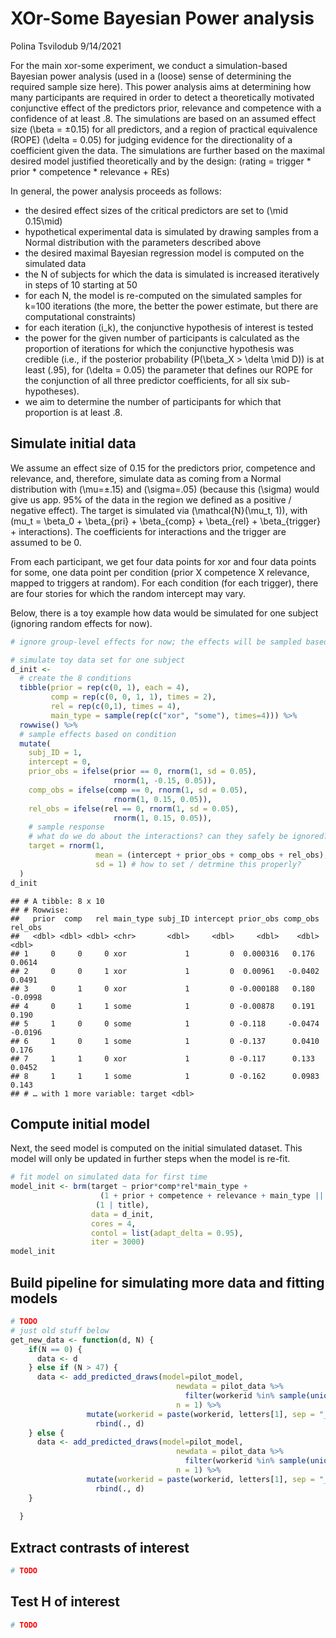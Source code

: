 XOr-Some Bayesian Power analysis
================
Polina Tsvilodub
9/14/2021

For the main xor-some experiment, we conduct a simulation-based Bayesian
power analysis (used in a (loose) sense of determining the required
sample size here). This power analysis aims at determining how many
participants are required in order to detect a theoretically motivated
conjunctive effect of the predictors prior, relevance and competence
with a confidence of at least .8. The simulations are based on an
assumed effect size \(\beta = ±0.15\) for all predictors, and a region
of practical equivalence (ROPE) \(\delta = 0.05\) for judging evidence
for the directionality of a coefficient given the data. The simulations
are further based on the maximal desired model justified theoretically
and by the design:
\(rating = trigger * prior * competence * relevance + REs\)

In general, the power analysis proceeds as follows:

  - the desired effect sizes of the critical predictors are set to
    \(\mid 0.15\mid\)
  - hypothetical experimental data is simulated by drawing samples from
    a Normal distribution with the parameters described above
  - the desired maximal Bayesian regression model is computed on the
    simulated data
  - the N of subjects for which the data is simulated is increased
    iteratively in steps of 10 starting at 50
  - for each N, the model is re-computed on the simulated samples for
    k=100 iterations (the more, the better the power estimate, but there
    are computational constraints)
  - for each iteration \(i_k\), the conjunctive hypothesis of interest
    is tested
  - the power for the given number of participants is calculated as the
    proportion of iterations for which the conjunctive hypothesis was
    credible (i.e., if the posterior probability
    \(P(\beta_X > \delta \mid D)\) is at least \(.95\), for
    \(\delta = 0.05\) the parameter that defines our ROPE for the
    conjunction of all three predictor coefficients, for all six
    sub-hypotheses).
  - we aim to determine the number of participants for which that
    proportion is at least .8.

## Simulate initial data

We assume an effect size of 0.15 for the predictors prior, competence
and relevance, and, therefore, simulate data as coming from a Normal
distribution with \(\mu=±.15\) and \(\sigma=.05\) (because this
\(\sigma\) would give us app. 95% of the data in the region we defined
as a positive / negative effect). The target is simulated via
\(\mathcal{N}(\mu_t, 1)\), with
\(mu_t = \beta_0 + \beta_{pri} + \beta_{comp} + \beta_{rel} + \beta_{trigger} + interactions\).
The coefficients for interactions and the trigger are assumed to be 0.

From each participant, we get four data points for xor and four data
points for some, one data point per condition (prior X competence X
relevance, mapped to triggers at random). For each condition (for each
trigger), there are four stories for which the random intercept may
vary.

Below, there is a toy example how data would be simulated for one
subject (ignoring random effects for now).

``` r
# ignore group-level effects for now; the effects will be sampled based on pilot data

# simulate toy data set for one subject 
d_init <-
  # create the 8 conditions
  tibble(prior = rep(c(0, 1), each = 4),
         comp = rep(c(0, 0, 1, 1), times = 2),
         rel = rep(c(0,1), times = 4),
         main_type = sample(rep(c("xor", "some"), times=4))) %>% 
  rowwise() %>%
  # sample effects based on condition
  mutate(
    subj_ID = 1, 
    intercept = 0,
    prior_obs = ifelse(prior == 0, rnorm(1, sd = 0.05), 
                       rnorm(1, -0.15, 0.05)),
    comp_obs = ifelse(comp == 0, rnorm(1, sd = 0.05), 
                       rnorm(1, 0.15, 0.05)),
    rel_obs = ifelse(rel == 0, rnorm(1, sd = 0.05), 
                       rnorm(1, 0.15, 0.05)),
    # sample response
    # what do we do about the interactions? can they safely be ignored?
    target = rnorm(1, 
                   mean = (intercept + prior_obs + comp_obs + rel_obs), 
                   sd = 1) # how to set / detrmine this properly?
  )
d_init
```

    ## # A tibble: 8 x 10
    ## # Rowwise: 
    ##   prior  comp   rel main_type subj_ID intercept prior_obs comp_obs rel_obs
    ##   <dbl> <dbl> <dbl> <chr>       <dbl>     <dbl>     <dbl>    <dbl>   <dbl>
    ## 1     0     0     0 xor             1         0  0.000316   0.176   0.0614
    ## 2     0     0     1 xor             1         0  0.00961   -0.0402  0.0491
    ## 3     0     1     0 xor             1         0 -0.000188   0.180  -0.0998
    ## 4     0     1     1 some            1         0 -0.00878    0.191   0.190 
    ## 5     1     0     0 some            1         0 -0.118     -0.0474 -0.0196
    ## 6     1     0     1 some            1         0 -0.137      0.0410  0.176 
    ## 7     1     1     0 xor             1         0 -0.117      0.133   0.0452
    ## 8     1     1     1 some            1         0 -0.162      0.0983  0.143 
    ## # … with 1 more variable: target <dbl>

## Compute initial model

Next, the seed model is computed on the initial simulated dataset. This
model will only be updated in further steps when the model is re-fit.

``` r
# fit model on simulated data for first time  
model_init <- brm(target ~ prior*comp*rel*main_type + 
                    (1 + prior + competence + relevance + main_type || submission_id) +
                   (1 | title),
                  data = d_init,
                  cores = 4,
                  contol = list(adapt_delta = 0.95),
                  iter = 3000)
model_init
```

## Build pipeline for simulating more data and fitting models

``` r
# TODO
# just old stuff below
get_new_data <- function(d, N) {
    if(N == 0) {
      data <- d
    } else if (N > 47) {
      data <- add_predicted_draws(model=pilot_model, 
                                     newdata = pilot_data %>% 
                                       filter(workerid %in% sample(unique(pilot_data$workerid), N, replace = T)),
                                     n = 1) %>% 
                 mutate(workerid = paste(workerid, letters[1], sep = "_")) %>%
                   rbind(., d)
    } else {
      data <- add_predicted_draws(model=pilot_model, 
                                     newdata = pilot_data %>% 
                                       filter(workerid %in% sample(unique(pilot_data$workerid), N, replace = F)),
                                     n = 1) %>% 
                 mutate(workerid = paste(workerid, letters[1], sep = "_")) %>%
                   rbind(., d)
    }
    
  }
```

## Extract contrasts of interest

``` r
# TODO
```

## Test H of interest

``` r
# TODO
```
